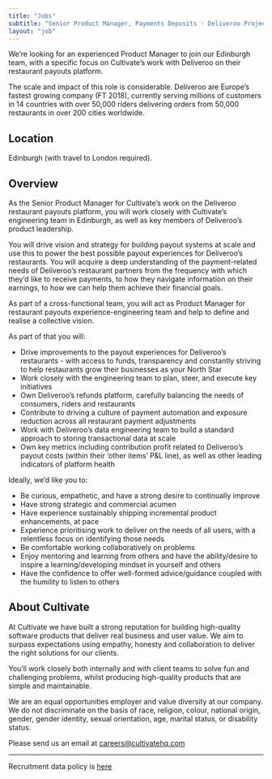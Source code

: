 ```yaml
---
title: "Jobs"
subtitle: "Senior Product Manager, Payments Deposits - Deliveroo Project"
layout: "job"
---
```


We’re looking for an experienced Product Manager to join our Edinburgh team, with a specific focus on Cultivate’s work with Deliveroo on their restaurant payouts platform.

The scale and impact of this role is considerable. Deliveroo are Europe’s fastest growing company (FT 2018), currently serving millions of customers in 14 countries with over 50,000 riders delivering orders from 50,000 restaurants in over 200 cities worldwide.

## Location

Edinburgh (with travel to London required).

## Overview

As the Senior Product Manager for Cultivate’s work on the Deliveroo restaurant payouts platform, you will work closely with Cultivate’s engineering team in Edinburgh, as well as key members of Deliveroo’s product leadership.

You will drive vision and strategy for building payout systems at scale and use this to power the best possible payout experiences for Deliveroo’s restaurants. You will acquire a deep understanding of the payment-related needs of Deliveroo’s restaurant partners from the frequency with which they’d like to receive payments, to how they navigate information on their earnings, to how we can help them achieve their financial goals.

As part of a cross-functional team, you will act as Product Manager for restaurant payouts experience-engineering team and help to define and realise a collective vision.

As part of that you will:

- Drive improvements to the payout experiences for Deliveroo’s restaurants - with access to funds, transparency and constantly striving to help restaurants grow their businesses as your North Star
- Work closely with the engineering team to plan, steer, and execute key initiatives
- Own Deliveroo’s refunds platform, carefully balancing the needs of consumers, riders and restaurants
- Contribute to driving a culture of payment automation and exposure reduction across all restaurant payment adjustments
- Work with Deliveroo’s data engineering team to build a standard approach to storing transactional data at scale
- Own key metrics including contribution profit related to Deliveroo’s payout costs (within their ‘other items’ P&L line), as well as other leading indicators of platform health

Ideally, we’d like you to:

- Be curious, empathetic, and have a strong desire to continually improve
- Have strong strategic and commercial acumen
- Have experience sustainably shipping incremental product enhancements, at pace
- Experience prioritising work to deliver on the needs of all users, with a relentless focus on identifying those needs
- Be comfortable working collaboratively on problems
- Enjoy mentoring and learning from others and have the ability/desire to inspire a learning/developing mindset in yourself and others
- Have the confidence to offer well-formed advice/guidance coupled with the humility to listen to others

## About Cultivate

At Cultivate we have built a strong reputation for building high-quality software products that deliver real business and user value. We aim to surpass expectations using empathy, honesty and collaboration to deliver the right solutions for our clients.

You’ll work closely both internally and with client teams to solve fun and challenging problems, whilst producing high-quality products that are simple and maintainable.

We are an equal opportunities employer and value diversity at our company. We do not discriminate on the basis of race, religion, colour, national origin, gender, gender identity, sexual orientation, age, marital status, or disability status.

Please send us an email at [careers@cultivatehq.com](mailto:careers@cultivatehq.com)

---

Recruitment data policy is [here](data.html)
